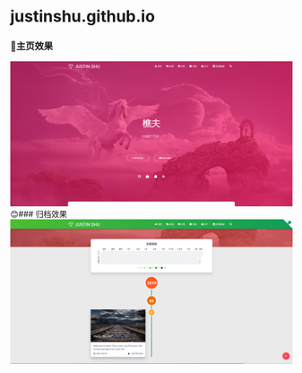 # justinshu.github.io
### 🍓主页效果
![index](https://github.com/Justinshu/my_statics/blob/master/justinshu_github_io/index.png?raw=true "首页效果图")
😊### 归档效果
![archives](https://github.com/Justinshu/my_statics/blob/master/justinshu_github_io/archives.png?raw=true "归档效果图")
